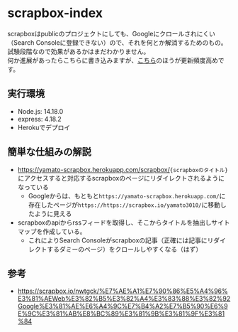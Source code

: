 # scrapbox-index

scrapboxはpublicのプロジェクトにしても、Googleにクロールされにくい（Search Consoleに登録できない）ので、それを何とか解消するためのもの。  
試験段階なので効果があるかはまだわかりません。  
何か進展があったらこちらに書き込みますが、[こちら](https://scrapbox.io/yamato3010/Scrapbox%E3%81%AE%E3%83%9A%E3%83%BC%E3%82%B8%E3%82%92%E6%A4%9C%E7%B4%A2%E3%82%A8%E3%83%B3%E3%82%B8%E3%83%B3%E3%81%AB%E8%BC%89%E3%81%9B%E3%81%9F%E3%81%84)のほうが更新頻度高めです。

## 実行環境

- Node.js: 14.18.0
- express: 4.18.2
- Herokuでデプロイ

## 簡単な仕組みの解説

- <https://yamato-scrapbox.herokuapp.com/scrapbox/>`{scrapboxのタイトル}`
にアクセスすると対応するscrapboxのページにリダイレクトされるようになっている
  - Googleからは、もともと`https://yamato-scrapbox.herokuapp.com/`に存在したページが`https://https://scrapbox.io/yamato3010/`に移動したように見える
- scrapboxのapiからrssフィードを取得し、そこからタイトルを抽出しサイトマップを作成している。
  - これによりSearch Consoleがscrapboxの記事（正確には記事にリダイレクトするダミーのページ）をクロールしやすくなる（はず）

## 参考

- <https://scrapbox.io/nwtgck/%E7%AE%A1%E7%90%86%E5%A4%96%E3%81%AEWeb%E3%82%B5%E3%82%A4%E3%83%88%E3%82%92Google%E3%81%AE%E6%A4%9C%E7%B4%A2%E7%B5%90%E6%9E%9C%E3%81%AB%E8%BC%89%E3%81%9B%E3%81%9F%E3%81%84>
